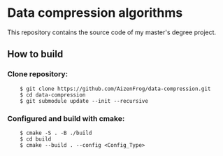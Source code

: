 # Data compression algorithms

This repository contains the source code of my master's degree project.

## How to build

### Clone repository:

```
    $ git clone https://github.com/AizenFrog/data-compression.git
    $ cd data-compression
    $ git submodule update --init --recursive
```

### Configured and build with cmake:

```
    $ cmake -S . -B ./build
    $ cd build
    $ cmake --build . --config <Config_Type>
```
